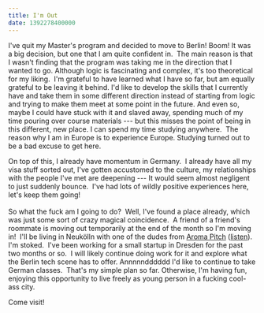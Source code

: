 ```yaml
---
title: I'm Out
date: 1392278400000
---
```


I've quit my Master's program and decided to move to Berlin! Boom! It
was a big decision, but one that I am quite confident in.  The main
reason is that I wasn't finding that the program was taking me in the
direction that I wanted to go. Although logic is fascinating and
complex, it's too theoretical for my liking.  I'm grateful to have
learned what I have so far, but am equally grateful to be leaving it
behind. I'd like to develop the skills that I currently have and take
them in some different direction instead of starting from logic and
trying to make them meet at some point in the future. And even so, maybe
I could have stuck with it and slaved away, spending much of my time
pouring over course materials --- but this misses the point of being in
this different, new place. I can spend my time studying anywhere.  The
reason why I am in Europe is to experience Europe. Studying turned out
to be a bad excuse to get here.

On top of this, I already have momentum in Germany.  I already have all
my visa stuff sorted out, I've gotten accustomed to the culture, my
relationships with the people I've met are deepening --- It would seem
almost negligent to just suddenly bounce.  I've had lots of wildly
positive experiences here, let's keep them going!\
\
So what the fuck am I going to do?  Well, I've found a place already,
which was just some sort of crazy magical coincidence.  A friend of a
friend's roommate is moving out temporarily at the end of the month so
I'm moving in!  I'll be living in Neukölln with one of the dudes from
[Aroma
Pitch](http://www.residentadvisor.net/dj/aromapitch) ([listen](https://soundcloud.com/aromapitch)).
I'm stoked.  I've been working for a small startup in Dresden for the
past two months or so.  I will likely continue doing work for it and
explore what the Berlin tech scene has to offer. Annnnndddddd I'd like
to continue to take German classes.  That's my simple plan so far.
Otherwise, I'm having fun, enjoying this opportunity to live freely as
young person in a fucking cool-ass city.  

Come visit!
